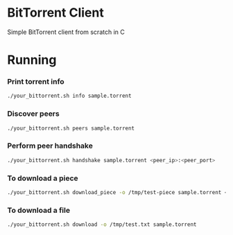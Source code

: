 # BitTorrent Client

Simple BitTorrent client from scratch in C

# Running

### Print torrent info

```sh
./your_bittorrent.sh info sample.torrent
```

### Discover peers

```sh
./your_bittorrent.sh peers sample.torrent
```

### Perform peer handshake

```sh
./your_bittorrent.sh handshake sample.torrent <peer_ip>:<peer_port>
```

### To download a piece

```sh
./your_bittorrent.sh download_piece -o /tmp/test-piece sample.torrent <piece_index>
```

### To download a file

```sh
./your_bittorrent.sh download -o /tmp/test.txt sample.torrent
```
